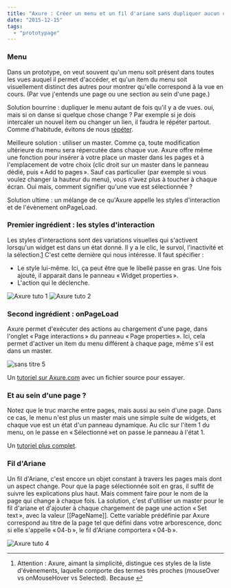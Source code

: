 ```yaml
---
title: "Axure : Créer un menu et un fil d'ariane sans dupliquer aucun contenu"
date: "2015-12-15"
tags:
  - "prototypage"
---
```


### Menu

Dans un prototype, on veut souvent qu'un menu soit présent dans toutes les vues auquel il permet d'accéder, et qu'un item du menu soit visuellement distinct des autres pour montrer qu'elle correspond à la vue en cours. (Par vue j'entends une page ou une section au sein d'une page.)

Solution bourrine : dupliquer le menu autant de fois qu'il y a de vues. oui, mais si on danse si quelque chose change ? Par exemple si je dois intercaler un nouvel item ou changer un lien, il faudra le répéter partout. Comme d'habitude, évitons de nous [répéter](https://en.wikipedia.org/wiki/Don't_repeat_yourself).

Meilleure solution : utiliser un master. Comme ça, toute modification ultérieure du menu sera répercutée dans chaque vue. Axure offre même une fonction pour insérer à votre place un master dans les pages et à l'emplacement de votre choix (clic droit sur un master dans le panneau dédié, puis « Add to pages ». Sauf cas particulier (par exemple si vous voulez changer la hauteur du menu), vous n'avez plus à toucher à chaque écran. Oui mais, comment signifier qu'une vue est sélectionnée ?

Solution ultime : un mélange de ce qu'Axure appelle les styles d'interaction et de l'évènement onPageLoad.

### Premier ingrédient : les styles d'interaction

Les styles d'interactions sont des variations visuelles qui s'activent lorsqu'un widget est dans un état donné. Il y a le clic, le survol, l'inactivité et la sélection.[1](#fn-1570-1) C'est cette dernière qui nous intéresse. Il faut spécifier :

- Le style lui-même. Ici, ça peut être que le libellé passe en gras. Une fois ajouté, il apparait dans le panneau « Widget properties ».
- L'action qui le déclenche.

![Axure tuto 1](images/Sans-titre.png) ![Axure tuto 2](/blog/assets/images/Sans-titre-2.png)

### Second ingrédient : onPageLoad

Axure permet d'exécuter des actions au chargement d'une page, dans l'onglet « Page interactions » du panneau « Page properties ». Ici, cela permet d'activer un item du menu différent à chaque page, même s'il est dans un master.

![sans titre 5](/blog/assets/images/sans-titre-5.png)

Un [tutoriel sur Axure.com](https://www.axure.com/learn/basic/interactions/navigation-menu-tutorial) avec un fichier source pour essayer.

### Et au sein d'une page ?

Notez que le truc marche entre pages, mais aussi au sein d'une page. Dans ce cas, le menu n'est plus un master mais une simple suite de widgets, et chaque vue est un état d'un panneau dynamique. Au clic sur l'item 1 du menu, on le passe en « Sélectionné »et on passe le panneau à l'état 1.

Un [tutoriel plus complet](http://www.axure.com/learn/dynamic-panels/basic/tab-control-tutorial).

### Fil d'Ariane

Un fil d'Ariane, c'est encore un objet constant à travers les pages mais dont un aspect change. Pour que la page sélectionnée soit en gras, il suffit de suivre les explications plus haut. Mais comment faire pour le nom de la page qui change à chaque fois. La solution, c'est d'utiliser un master pour le fil d'ariane et d'ajouter à chaque chargement de page une action « Set text », avec la valeur \[\[PageName\]\]. Cette variable prédéfinie par Axure correspond au titre de la page tel que défini dans votre arborescence, donc si elle s'appelle « 04-b », le fil d'Ariane comportera « 04-b ».

![Axure tuto 4](/blog/assets/images/sans-titre-4.png)

* * *

1. Attention : Axure, aimant la simplicité, distingue ces styles de la liste d'évènements, laquelle comporte des termes très proches (mouseOver vs onMouseHover vs Selected). Because [↩](#fnref-1570-1)
